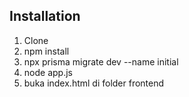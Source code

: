 ## Installation
1. Clone
2. npm install
3. npx prisma migrate dev --name initial
4. node app.js
5. buka index.html di folder frontend
